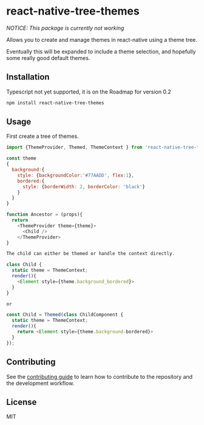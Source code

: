 # react-native-tree-themes

*NOTICE:  This package is currently not working*

Allows you to create and manage themes in react-native using a theme tree.

Eventually this will be expanded to include a theme selection, 
and hopefully some really good default themes.

## Installation

Typescript not yet supported, it is on the Roadmap for version 0.2

```sh
npm install react-native-tree-themes
```

## Usage
First create a tree of themes.


```js
import {ThemeProvider, Themed, ThemeContext } from 'react-native-tree-themes';

const theme
{
  background:{
    style: {backgroundColor:'#77AADD', flex:1},
    bordered:{
      style: {borderWidth: 2, borderColor: 'black'}
    }
  }
}

function Ancestor = (props){
  return 
    <ThemeProvider theme={theme}>
      <Child />
    </ThemeProvider>
}

The child can either be themed or handle the context directly.

class Child {
  static theme = ThemeContext;
  render(){
    <Element style={theme.background_bordered}>
  }
}

or

const Child = Themed(class ChildComponent {
  static theme = ThemeContext;
  render(){
    return <Element style={theme.background-bordered}>
  }
});

```

## Contributing

See the [contributing guide](CONTRIBUTING.md) to learn how to contribute to the repository and the development workflow.

## License

MIT
